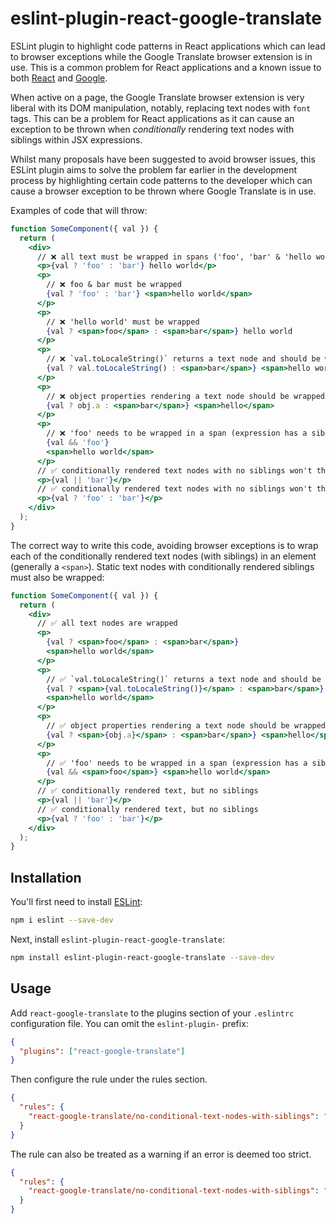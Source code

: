 # eslint-plugin-react-google-translate

ESLint plugin to highlight code patterns in React applications which can lead to browser exceptions while the Google Translate browser extension is in use. This is a common problem for React applications and a known issue to both [React](https://github.com/facebook/react/issues/11538#issuecomment-390386520) and [Google](https://issues.chromium.org/issues/41407169).

When active on a page, the Google Translate browser extension is very liberal with its DOM manipulation, notably, replacing text nodes with `font` tags. This can be a problem for React applications as it can cause an exception to be thrown when _conditionally_ rendering text nodes with siblings within JSX expressions.

Whilst many proposals have been suggested to avoid browser issues, this ESLint plugin aims to solve the problem far earlier in the development process by highlighting certain code patterns to the developer which can cause a browser exception to be thrown where Google Translate is in use.

Examples of code that will throw:

```jsx
function SomeComponent({ val }) {
  return (
    <div>
      // ❌ all text must be wrapped in spans ('foo', 'bar' & 'hello world')
      <p>{val ? 'foo' : 'bar'} hello world</p>
      <p>
        // ❌ foo & bar must be wrapped
        {val ? 'foo' : 'bar'} <span>hello world</span>
      </p>
      <p>
        // ❌ 'hello world' must be wrapped
        {val ? <span>foo</span> : <span>bar</span>} hello world
      </p>
      <p>
        // ❌ `val.toLocaleString()` returns a text node and should be wrapped
        {val ? val.toLocaleString() : <span>bar</span>} <span>hello world</span>
      </p>
      <p>
        // ❌ object properties rendering a text node should be wrapped
        {val ? obj.a : <span>bar</span>} <span>hello</span>
      </p>
      <p>
        // ❌ 'foo' needs to be wrapped in a span (expression has a sibling)
        {val && 'foo'}
        <span>hello world</span>
      </p>
      // ✅ conditionally rendered text nodes with no siblings won't throw
      <p>{val || 'bar'}</p>
      // ✅ conditionally rendered text nodes with no siblings won't throw
      <p>{val ? 'foo' : 'bar'}</p>
    </div>
  );
}
```

The correct way to write this code, avoiding browser exceptions is to wrap each of the conditionally rendered text nodes (with siblings) in an element (generally a `<span>`). Static text nodes with conditionally rendered siblings must also be wrapped:

```jsx
function SomeComponent({ val }) {
  return (
    <div>
      // ✅ all text nodes are wrapped
      <p>
        {val ? <span>foo</span> : <span>bar</span>}
        <span>hello world</span>
      </p>
      <p>
        // ✅ `val.toLocaleString()` returns a text node and should be wrapped
        {val ? <span>{val.toLocaleString()}</span> : <span>bar</span>}
        <span>hello world</span>
      </p>
      <p>
        // ✅ object properties rendering a text node should be wrapped
        {val ? <span>{obj.a}</span> : <span>bar</span>} <span>hello</span>
      </p>
      <p>
        // ✅ 'foo' needs to be wrapped in a span (expression has a sibling)
        {val && <span>foo</span>} <span>hello world</span>
      </p>
      // ✅ conditionally rendered text, but no siblings
      <p>{val || 'bar'}</p>
      // ✅ conditionally rendered text, but no siblings
      <p>{val ? 'foo' : 'bar'}</p>
    </div>
  );
}
```

## Installation

You'll first need to install [ESLint](https://eslint.org/):

```sh
npm i eslint --save-dev
```

Next, install `eslint-plugin-react-google-translate`:

```sh
npm install eslint-plugin-react-google-translate --save-dev
```

## Usage

Add `react-google-translate` to the plugins section of your `.eslintrc` configuration file. You can omit the `eslint-plugin-` prefix:

```json
{
  "plugins": ["react-google-translate"]
}
```

Then configure the rule under the rules section.

```json
{
  "rules": {
    "react-google-translate/no-conditional-text-nodes-with-siblings": "error"
  }
}
```

The rule can also be treated as a warning if an error is deemed too strict.

```json
{
  "rules": {
    "react-google-translate/no-conditional-text-nodes-with-siblings": "warn"
  }
}
```
